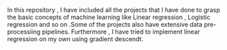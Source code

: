 In this repository , I have included all the projects that I have done to grasp the basic concepts of machine learning like Linear regression , Logistic regression and so on .Some of the projects also have extensive 
data pre-processiing pipelines. Furthermore , I have tried to implement linear regression on my own using gradient descendt. 
